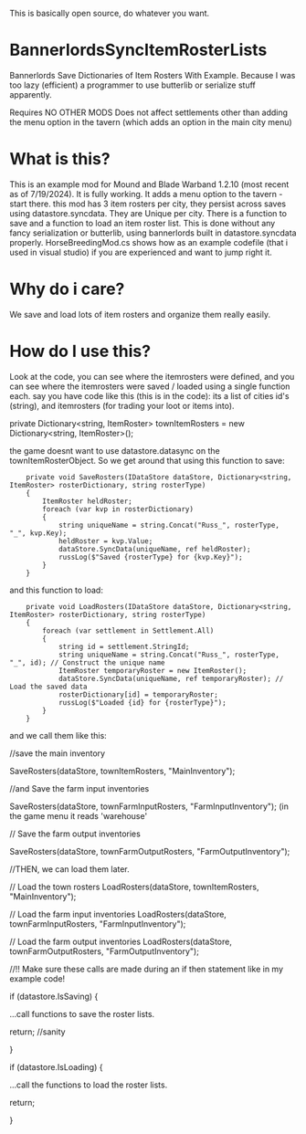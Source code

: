 This is basically open source, do whatever you want.

# BannerlordsSyncItemRosterLists
Bannerlords Save Dictionaries of Item Rosters With Example. Because I was too lazy (efficient) a programmer to use butterlib or serialize stuff apparently.

Requires NO OTHER MODS
Does not affect settlements other than adding the menu option in the tavern (which adds an option in the main city menu)

# What is this?
This is an example mod for Mound and Blade Warband 1.2.10 (most recent as of 7/19/2024).  It is fully working.  It adds a menu option to the tavern - start there.
this mod has 3 item rosters per city, they persist across saves using datastore.syncdata.
They are Unique per city.
There is a function to save and a function to load an item roster list.
This is done without any fancy serialization or butterlib, using bannerlords built in datastore.syncdata properly.
HorseBreedingMod.cs shows how as an example codefile (that i used in visual studio) if you are experienced and want to jump right it.
# Why do i care?
We save and load lots of item rosters and organize them really easily.

# How do I use this?
Look at the code, you can see where the itemrosters were defined, and you can see where the itemrosters were saved / loaded using a single function each.
say you have code like this (this is in the code):
its a list of cities id's (string), and itemrosters (for trading your loot or items into).

private Dictionary<string, ItemRoster> townItemRosters = new Dictionary<string, ItemRoster>();

the game doesnt want to use datastore.datasync on the townItemRosterObject.
So we get around that using this function to save:

        private void SaveRosters(IDataStore dataStore, Dictionary<string, ItemRoster> rosterDictionary, string rosterType)
        {
            ItemRoster heldRoster;
            foreach (var kvp in rosterDictionary)
            {
                string uniqueName = string.Concat("Russ_", rosterType, "_", kvp.Key);
                heldRoster = kvp.Value;
                dataStore.SyncData(uniqueName, ref heldRoster);
                russLog($"Saved {rosterType} for {kvp.Key}");
            }
        }

and this function to load:

        private void LoadRosters(IDataStore dataStore, Dictionary<string, ItemRoster> rosterDictionary, string rosterType)
        {
            foreach (var settlement in Settlement.All)
            {
                string id = settlement.StringId;
                string uniqueName = string.Concat("Russ_", rosterType, "_", id); // Construct the unique name
                ItemRoster temporaryRoster = new ItemRoster();
                dataStore.SyncData(uniqueName, ref temporaryRoster); // Load the saved data
                rosterDictionary[id] = temporaryRoster;
                russLog($"Loaded {id} for {rosterType}");
            }
        }

and we call them like this:

//save the main inventory

SaveRosters(dataStore, townItemRosters, "MainInventory");

//and Save the farm input inventories
 
SaveRosters(dataStore, townFarmInputRosters, "FarmInputInventory"); (in the game menu it reads 'warehouse'

 // Save the farm output inventories
 
 SaveRosters(dataStore, townFarmOutputRosters, "FarmOutputInventory");

 //THEN, we can load them later.

  // Load the town rosters
 LoadRosters(dataStore, townItemRosters, "MainInventory");

 // Load the farm input inventories
 LoadRosters(dataStore, townFarmInputRosters, "FarmInputInventory");

 // Load the farm output inventories
 LoadRosters(dataStore, townFarmOutputRosters, "FarmOutputInventory");

 //!! Make sure these calls are made during an if then statement like in my example code!
 
 if (datastore.IsSaving)
 {
 
 ...call functions to save the roster lists.

return; //sanity

}

if (datastore.IsLoading)
{

...call the functions to load the roster lists.

return;

}



        
